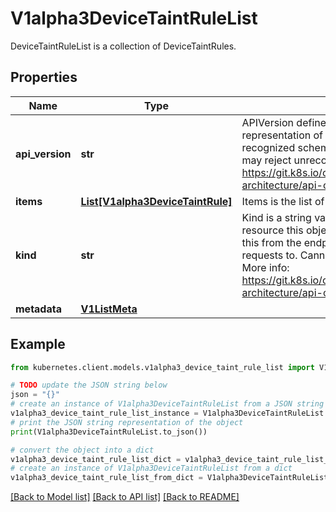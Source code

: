 # V1alpha3DeviceTaintRuleList

DeviceTaintRuleList is a collection of DeviceTaintRules.

## Properties

Name | Type | Description | Notes
------------ | ------------- | ------------- | -------------
**api_version** | **str** | APIVersion defines the versioned schema of this representation of an object. Servers should convert recognized schemas to the latest internal value, and may reject unrecognized values. More info: https://git.k8s.io/community/contributors/devel/sig-architecture/api-conventions.md#resources | [optional] 
**items** | [**List[V1alpha3DeviceTaintRule]**](V1alpha3DeviceTaintRule.md) | Items is the list of DeviceTaintRules. | 
**kind** | **str** | Kind is a string value representing the REST resource this object represents. Servers may infer this from the endpoint the kubernetes.client submits requests to. Cannot be updated. In CamelCase. More info: https://git.k8s.io/community/contributors/devel/sig-architecture/api-conventions.md#types-kinds | [optional] 
**metadata** | [**V1ListMeta**](V1ListMeta.md) |  | [optional] 

## Example

```python
from kubernetes.client.models.v1alpha3_device_taint_rule_list import V1alpha3DeviceTaintRuleList

# TODO update the JSON string below
json = "{}"
# create an instance of V1alpha3DeviceTaintRuleList from a JSON string
v1alpha3_device_taint_rule_list_instance = V1alpha3DeviceTaintRuleList.from_json(json)
# print the JSON string representation of the object
print(V1alpha3DeviceTaintRuleList.to_json())

# convert the object into a dict
v1alpha3_device_taint_rule_list_dict = v1alpha3_device_taint_rule_list_instance.to_dict()
# create an instance of V1alpha3DeviceTaintRuleList from a dict
v1alpha3_device_taint_rule_list_from_dict = V1alpha3DeviceTaintRuleList.from_dict(v1alpha3_device_taint_rule_list_dict)
```
[[Back to Model list]](../README.md#documentation-for-models) [[Back to API list]](../README.md#documentation-for-api-endpoints) [[Back to README]](../README.md)


